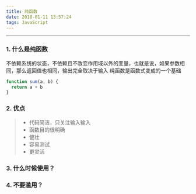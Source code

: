 ```yaml
---
title: 纯函数
date: 2018-01-11 13:57:24
tags: JavaScript
---
```


------

### 1. 什么是纯函数
不依赖系统的状态，不依赖且不改变作用域以外的变量，也就是说，如果参数相同，那么返回值也相同，输出完全取决于输入
纯函数是函数式变成的一个基础

```javascript
function sum(a, b) {
  return a + b
}
```

### 2. 优点

> * 代码简洁，只关注输入输入
> * 函数目的很明确
> * 健壮
> * 容易测试
> * 更灵活


### 3. 什么时候使用？

### 4. 不要滥用？